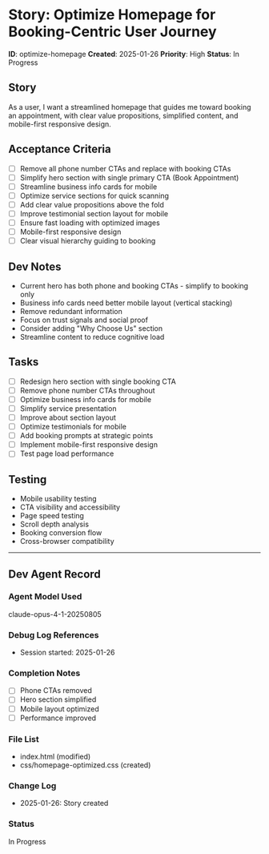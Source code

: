 # Story: Optimize Homepage for Booking-Centric User Journey

**ID**: optimize-homepage
**Created**: 2025-01-26
**Priority**: High
**Status**: In Progress

## Story
As a user, I want a streamlined homepage that guides me toward booking an appointment, with clear value propositions, simplified content, and mobile-first responsive design.

## Acceptance Criteria
- [ ] Remove all phone number CTAs and replace with booking CTAs
- [ ] Simplify hero section with single primary CTA (Book Appointment)
- [ ] Streamline business info cards for mobile
- [ ] Optimize service sections for quick scanning
- [ ] Add clear value propositions above the fold
- [ ] Improve testimonial section layout for mobile
- [ ] Ensure fast loading with optimized images
- [ ] Mobile-first responsive design
- [ ] Clear visual hierarchy guiding to booking

## Dev Notes
- Current hero has both phone and booking CTAs - simplify to booking only
- Business info cards need better mobile layout (vertical stacking)
- Remove redundant information
- Focus on trust signals and social proof
- Consider adding "Why Choose Us" section
- Streamline content to reduce cognitive load

## Tasks
- [ ] Redesign hero section with single booking CTA
- [ ] Remove phone number CTAs throughout
- [ ] Optimize business info cards for mobile
- [ ] Simplify service presentation
- [ ] Improve about section layout
- [ ] Optimize testimonials for mobile
- [ ] Add booking prompts at strategic points
- [ ] Implement mobile-first responsive design
- [ ] Test page load performance

## Testing
- Mobile usability testing
- CTA visibility and accessibility
- Page speed testing
- Scroll depth analysis
- Booking conversion flow
- Cross-browser compatibility

---

## Dev Agent Record

### Agent Model Used
claude-opus-4-1-20250805

### Debug Log References
- Session started: 2025-01-26

### Completion Notes
- [ ] Phone CTAs removed
- [ ] Hero section simplified
- [ ] Mobile layout optimized
- [ ] Performance improved

### File List
- index.html (modified)
- css/homepage-optimized.css (created)

### Change Log
- 2025-01-26: Story created

### Status
In Progress